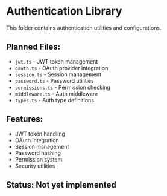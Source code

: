 # Authentication Library

This folder contains authentication utilities and configurations.

## Planned Files:
- `jwt.ts` - JWT token management
- `oauth.ts` - OAuth provider integration
- `session.ts` - Session management
- `password.ts` - Password utilities
- `permissions.ts` - Permission checking
- `middleware.ts` - Auth middleware
- `types.ts` - Auth type definitions

## Features:
- JWT token handling
- OAuth integration
- Session management
- Password hashing
- Permission system
- Security utilities

## Status: Not yet implemented
